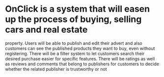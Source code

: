 # OnClick is a system that will easen up the process of buying, selling cars and real estate
property. Users will be able to publish and edit their advert and also customers can see the
published products they want to buy, even without registering. There will be a filter system to
let customers search their desired purchase easier for specific features. There will be ratings
as well as reviews and comments that belong to publishers for customers to decide whether
the related publisher is trustworthy or not
